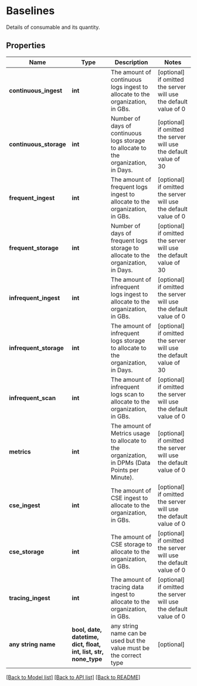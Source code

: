# Baselines

Details of consumable and its quantity.

## Properties
Name | Type | Description | Notes
------------ | ------------- | ------------- | -------------
**continuous_ingest** | **int** | The amount of continuous logs ingest to allocate to the organization, in GBs. | [optional]  if omitted the server will use the default value of 0
**continuous_storage** | **int** | Number of days of continuous logs storage to allocate to the organization, in Days. | [optional]  if omitted the server will use the default value of 30
**frequent_ingest** | **int** | The amount of frequent logs ingest to allocate to the organization, in GBs. | [optional]  if omitted the server will use the default value of 0
**frequent_storage** | **int** | Number of days of frequent logs storage to allocate to the organization, in Days. | [optional]  if omitted the server will use the default value of 30
**infrequent_ingest** | **int** | The amount of infrequent logs ingest to allocate to the organization, in GBs. | [optional]  if omitted the server will use the default value of 0
**infrequent_storage** | **int** | The amount of infrequent logs storage to allocate to the organization, in Days. | [optional]  if omitted the server will use the default value of 30
**infrequent_scan** | **int** | The amount of infrequent logs scan to allocate to the organization, in GBs. | [optional]  if omitted the server will use the default value of 0
**metrics** | **int** | The amount of Metrics usage to allocate to the organization, in DPMs (Data Points per Minute). | [optional]  if omitted the server will use the default value of 0
**cse_ingest** | **int** | The amount of CSE ingest to allocate to the organization, in GBs. | [optional]  if omitted the server will use the default value of 0
**cse_storage** | **int** | The amount of CSE storage to allocate to the organization, in GBs. | [optional]  if omitted the server will use the default value of 0
**tracing_ingest** | **int** | The amount of tracing data ingest to allocate to the organization, in GBs. | [optional]  if omitted the server will use the default value of 0
**any string name** | **bool, date, datetime, dict, float, int, list, str, none_type** | any string name can be used but the value must be the correct type | [optional]

[[Back to Model list]](../README.md#documentation-for-models) [[Back to API list]](../README.md#documentation-for-api-endpoints) [[Back to README]](../README.md)


